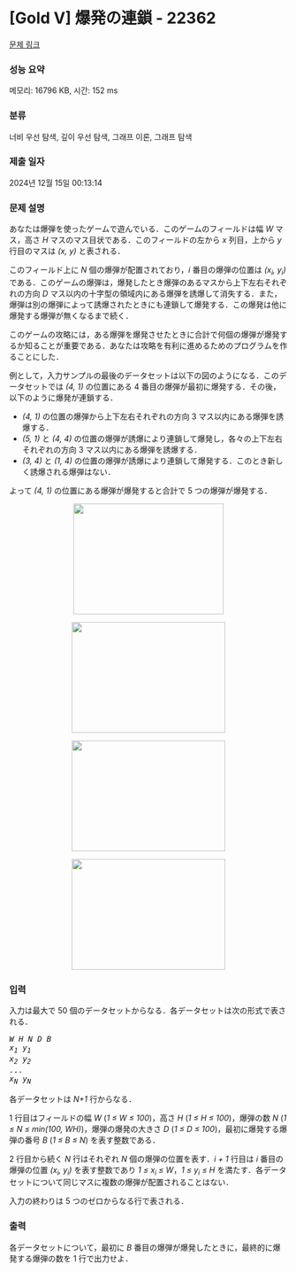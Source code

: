 # [Gold V] 爆発の連鎖 - 22362 

[문제 링크](https://www.acmicpc.net/problem/22362) 

### 성능 요약

메모리: 16796 KB, 시간: 152 ms

### 분류

너비 우선 탐색, 깊이 우선 탐색, 그래프 이론, 그래프 탐색

### 제출 일자

2024년 12월 15일 00:13:14

### 문제 설명

<p>あなたは爆弾を使ったゲームで遊んでいる．このゲームのフィールドは幅 <i>W</i> マス，高さ <i>H</i> マスのマス目状である．このフィールドの左から <i>x</i> 列目，上から <i>y</i> 行目のマスは <i>(x, y)</i> と表される．</p>

<p>このフィールド上に <i>N</i> 個の爆弾が配置されており，<i>i</i> 番目の爆弾の位置は <i>(x<sub>i</sub>, y<sub>i</sub>)</i> である．このゲームの爆弾は，爆発したとき爆弾のあるマスから上下左右それぞれの方向 <i>D</i> マス以内の十字型の領域内にある爆弾を誘爆して消失する．また，爆弾は別の爆弾によって誘爆されたときにも連鎖して爆発する．この爆発は他に爆発する爆弾が無くなるまで続く．</p>

<p>このゲームの攻略には，ある爆弾を爆発させたときに合計で何個の爆弾が爆発するか知ることが重要である．あなたは攻略を有利に進めるためのプログラムを作ることにした．</p>

<p>例として，入力サンプルの最後のデータセットは以下の図のようになる．このデータセットでは <i>(4, 1)</i> の位置にある 4 番目の爆弾が最初に爆発する．その後，以下のように爆発が連鎖する．</p>

<ul>
	<li><i>(4, 1)</i> の位置の爆弾から上下左右それぞれの方向 3 マス以内にある爆弾を誘爆する．</li>
	<li><i>(5, 1)</i> と <i>(4, 4)</i> の位置の爆弾が誘爆により連鎖して爆発し，各々の上下左右それぞれの方向 3 マス以内にある爆弾を誘爆する．</li>
	<li><i>(3, 4)</i> と <i>(1, 4)</i> の位置の爆弾が誘爆により連鎖して爆発する．このとき新しく誘爆される爆弾はない．</li>
</ul>

<p>よって <i>(4, 1)</i> の位置にある爆弾が爆発すると合計で 5 つの爆弾が爆発する．</p>

<p style="text-align: center;"><img alt="" src="https://upload.acmicpc.net/747629b7-112b-47c0-87f9-e7753774dd08/-/preview/" style="width: 272px; height: 200px;"></p>

<p style="text-align: center;"><img alt="" src="https://upload.acmicpc.net/17dca2f6-9455-463a-a08e-4ec193a004b4/-/preview/" style="width: 278px; height: 200px;"></p>

<p style="text-align: center;"><img alt="" src="https://upload.acmicpc.net/90615b89-f702-4bcb-bf05-ed846922763c/-/preview/" style="width: 278px; height: 200px;"></p>

<p style="text-align: center;"><img alt="" src="https://upload.acmicpc.net/4d8a64e7-0851-47af-be2e-3210d1f0acde/-/preview/" style="width: 278px; height: 200px;"></p>

### 입력 

 <p>入力は最大で 50 個のデータセットからなる．各データセットは次の形式で表される．</p>

<pre><i>W</i> <i>H</i> <i>N</i> <i>D</i> <i>B</i>
<i>x<sub>1</sub></i> <i>y<sub>1</sub></i>
<i>x<sub>2</sub></i> <i>y<sub>2</sub></i>
<i>...</i>
<i>x<sub>N</sub></i> <i>y<sub>N</sub></i></pre>

<p>各データセットは <i>N+1</i> 行からなる．</p>

<p>1 行目はフィールドの幅 <i>W</i> (<i>1 ≤ W ≤ 100</i>)，高さ <i>H</i> (<i>1 ≤ H ≤ 100</i>)，爆弾の数 <i>N</i> (<i>1 ≤ N ≤ min(100, WH)</i>)，爆弾の爆発の大きさ <i>D</i> (<i>1 ≤ D ≤ 100</i>)，最初に爆発する爆弾の番号 <i>B</i> (<i>1 ≤ B ≤ N</i>) を表す整数である．</p>

<p>2 行目から続く <i>N</i> 行はそれぞれ <i>N</i> 個の爆弾の位置を表す．<i>i + 1</i> 行目は <i>i</i> 番目の爆弾の位置 <i>(x<sub>i</sub>, y<sub>i</sub>)</i> を表す整数であり <i>1 ≤ x<sub>i</sub> ≤ W</i>，<i>1 ≤ y<sub>i</sub> ≤ H</i> を満たす．各データセットについて同じマスに複数の爆弾が配置されることはない．</p>

<p>入力の終わりは 5 つのゼロからなる行で表される．</p>

### 출력 

 <p>各データセットについて，最初に <i>B</i> 番目の爆弾が爆発したときに，最終的に爆発する爆弾の数を 1 行で出力せよ．</p>

